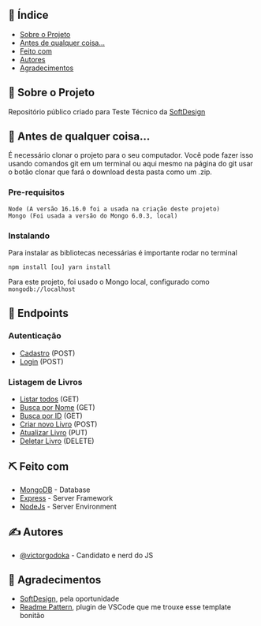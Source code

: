 ## 📝 Índice

- [Sobre o Projeto](#about)
- [Antes de qualquer coisa...](#getting_started)
- [Feito com](#built_using)
- [Autores](#authors)
- [Agradecimentos](#acknowledgement)

## 🧐 Sobre o Projeto <a name = "about"></a>

Repositório público criado para Teste Técnico da <a href="https://softdesign.com.br/" target="_blank">SoftDesign</a>

## 🏁 Antes de qualquer coisa... <a name = "getting_started"></a>

É necessário clonar o projeto para o seu computador. Você pode fazer isso usando comandos git em um terminal ou aqui mesmo na página do git usar o botão clonar que fará o download desta pasta como um .zip.

### Pre-requisitos

```
Node (A versão 16.16.0 foi a usada na criação deste projeto)
Mongo (Foi usada a versão do Mongo 6.0.3, local)
```

### Instalando

Para instalar as bibliotecas necessárias é importante rodar no terminal

```
npm install [ou] yarn install
```

Para este projeto, foi usado o Mongo local, configurado como ```mongodb://localhost```

## 🔗 Endpoints <a name = "endpoints"></a>

### Autenticação
- [Cadastro](http://localhost:3001/api/auth/signup) (POST)
- [Login](http://localhost:3001/api/auth/signin) (POST)

### Listagem de Livros
- [Listar todos](http://localhost:3001/api/books) (GET)
- [Busca por Nome](http://localhost:3001/api/books/name/:name) (GET)
- [Busca por ID](http://localhost:3001/api/books/id/:id) (GET)
- [Criar novo Livro](http://localhost:3001/api/books/) (POST)
- [Atualizar Livro](http://localhost:3001/api/books/:id) (PUT)
- [Deletar Livro](http://localhost:3001/api/books/:id) (DELETE)


## ⛏️ Feito com <a name = "built_using"></a>

- [MongoDB](https://www.mongodb.com/) - Database
- [Express](https://expressjs.com/) - Server Framework
- [NodeJs](https://nodejs.org/en/) - Server Environment

## ✍️ Autores <a name = "authors"></a>
- [@victorgodoka](https://github.com/victorgodoka) - Candidato e nerd do JS

## 🎉 Agradecimentos <a name = "acknowledgement"></a>

- [SoftDesign](https://softdesign.com.br/), pela oportunidade
- [Readme Pattern](https://marketplace.visualstudio.com/items?itemName=thomascsd.vscode-readme-pattern), plugin de VSCode que me trouxe esse template bonitão

